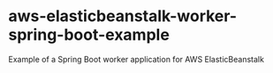 # aws-elasticbeanstalk-worker-spring-boot-example
Example of a Spring Boot worker application for AWS ElasticBeanstalk

